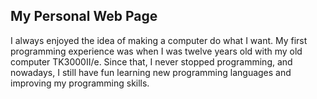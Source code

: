 ## My Personal Web Page

I always enjoyed the idea of making a computer do what I want. My first programming experience
was when I was twelve years old with my old computer TK3000II/e. Since that, I never stopped
programming, and nowadays, I still have fun learning new programming languages and improving
my programming skills.


